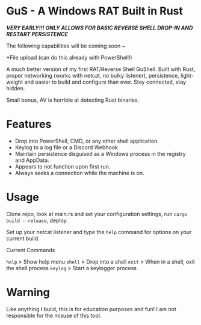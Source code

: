 # GuS - A Windows RAT Built in Rust

***VERY EARLY!!! ONLY ALLOWS FOR BASIC REVERSE SHELL DROP-IN AND RESTART PERSISTENCE***

The following capabilities will be coming soon ~

*File upload (can do this already with PowerShell!)

A much better version of my first RAT/Reverse Shell GuShell. Built with Rust, proper networking (works with netcat, no bulky listener), persistence, light-weight and easier to build and configure than ever. Stay connected, stay hidden.

Small bonus, AV is horrible at detecting Rust binaries.

# Features

- Drop into PowerShell, CMD, or any other shell application.
- Keylog to a log file or a Discord Webhook
- Maintain persistence disguised as a Windows process in the registry and AppData.
- Appears to not function upon first run.
- Always seeks a connection while the machine is on.

# Usage

Clone repo, look at main.rs and set your configuration settings, run `cargo build --release`, deploy.

Set up your netcat listener and type the `help` command for options on your current build.

Current Commands

`help` > Show help menu
`shell` > Drop into a shell
`exit` > When in a shell, exit the shell process
`keylog` > Start a keylogger process

# Warning

Like anything I build, this is for education purposes and fun! I am not responsible for the misuse of this tool.